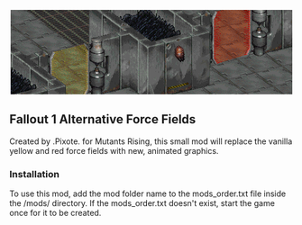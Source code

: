 <p align="center"><img src="fo1_alternative_forcefields.gif" alt="Fallout 1 Alternative Force Fields  "/></p>

Fallout 1 Alternative Force Fields  
-----------------

Created by .Pixote. for Mutants Rising, this small mod will replace the vanilla yellow and red force fields with new, animated graphics.

### Installation
To use this mod, add the mod folder name to the mods_order.txt file inside the /mods/ directory. If the mods_order.txt doesn't exist, start the game once for it to be created.

